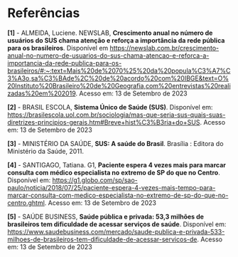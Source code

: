# Referências

**[1]** - ALMEIDA, Luciene. NEWSLAB, **Crescimento anual no número de usuários do SUS chama atenção e reforça a importância da rede pública para os brasileiros**. Disponível em https://newslab.com.br/crescimento-anual-no-numero-de-usuarios-do-sus-chama-atencao-e-reforca-a-importancia-da-rede-publica-para-os-brasileiros/#:~:text=Mais%20de%2070%25%20da%20popula%C3%A7%C3%A3o,sa%C3%BAde%2C%20de%20acordo%20com%20IBGE&text=O%20Instituto%20Brasileiro%20de%20Geografia,com%20entrevistas%20realizadas%20em%202019. Acesso em: 13 de Setembro de 2023

**[2]** - BRASIL ESCOLA, **Sistema Único de Saúde (SUS)**. Disponível em: https://brasilescola.uol.com.br/sociologia/mas-que-seria-sus-quais-suas-diretrizes-principios-gerais.htm#Breve+hist%C3%B3ria+do+SUS. Acesso em: 13 de Setembro de 2023

**[3]** - MINISTÉRIO DA SAÚDE, **SUS: A saúde do Brasil**. Brasília : Editora do Ministério da Saúde, 2011.

**[4]** - SANTIGAGO, Tatiana. G1, **Paciente espera 4 vezes mais para marcar consulta com médico especialista no extremo de SP do que no Centro**. Disponível em: https://g1.globo.com/sp/sao-paulo/noticia/2018/07/25/paciente-espera-4-vezes-mais-tempo-para-marcar-consulta-com-medico-especialista-no-extremo-de-sp-do-que-no-centro.ghtml. Acesso em: 13 de Setembro de 2023

**[5]** - SAÚDE BUSINESS, **Saúde pública e privada: 53,3 milhões de brasileiros tem dificuldade de acessar serviços de saúde**. Disponível em: https://www.saudebusiness.com/mercado/saude-publica-e-privada-533-milhoes-de-brasileiros-tem-dificuldade-de-acessar-servicos-de. Acesso em: 13 de Setembro de 2023
